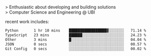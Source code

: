 
<!--<img width="1415" height="100" alt="blu" src="https://github.com/rdsilva01/rdsilva01/assets/101207588/deb060e5-d035-4f09-b511-e3f50605b207">-->

\> Enthusiastic about developing and building solutions <br>
\> Computer Science and Engineering @ UBI

<!-- <a href="https://www.rodrigosilva.live/">personal website</a> 🏁 -->

<!-- ![](https://komarev.com/ghpvc/?username=rdsilva01) -->

recent work includes:
<!--START_SECTION:waka-->

```txt
Python       1 hr 10 mins    █████████████████▓░░░░░░░   71.14 %
TypeScript   23 mins         ██████░░░░░░░░░░░░░░░░░░░   24.23 %
Other        3 mins          █░░░░░░░░░░░░░░░░░░░░░░░░   04.04 %
JSON         0 secs          ░░░░░░░░░░░░░░░░░░░░░░░░░   00.57 %
Git Config   0 secs          ░░░░░░░░░░░░░░░░░░░░░░░░░   00.02 %
```

<!--END_SECTION:waka-->

